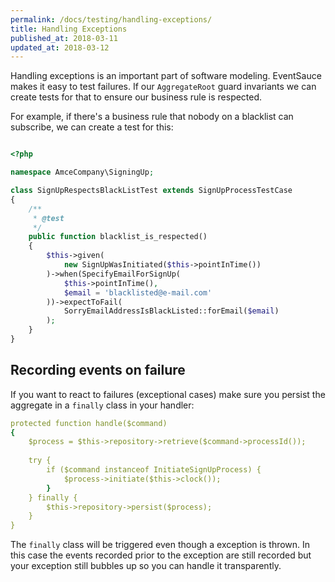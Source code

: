 ```yaml
---
permalink: /docs/testing/handling-exceptions/
title: Handling Exceptions
published_at: 2018-03-11
updated_at: 2018-03-12
---
```


Handling exceptions is an important part of software modeling. EventSauce
makes it easy to test failures. If our `AggregateRoot` guard invariants
we can create tests for that to ensure our business rule is respected.

For example, if there's a business rule that nobody on a blacklist can
subscribe, we can create a test for this:

```php

<?php

namespace AmceCompany\SigningUp;

class SignUpRespectsBlackListTest extends SignUpProcessTestCase
{
    /**
     * @test
     */
    public function blacklist_is_respected()
    {
        $this->given(
            new SignUpWasInitiated($this->pointInTime())
        )->when(SpecifyEmailForSignUp(
            $this->pointInTime(),
            $email = 'blacklisted@e-mail.com'
        ))->expectToFail(
            SorryEmailAddressIsBlackListed::forEmail($email)
        );
    } 
}
``` 

## Recording events on failure

If you want to react to failures (exceptional cases) make sure you
persist the aggregate in a `finally` class in your handler:

```yaml
protected function handle($command)
{
    $process = $this->repository->retrieve($command->processId());
    
    try {
        if ($command instanceof InitiateSignUpProcess) {
            $process->initiate($this->clock());           
        }
    } finally {
        $this->repository->persist($process);
    }
}
```

The `finally` class will be triggered even though a exception is thrown. In
this case the events recorded prior to the exception are still recorded but
your exception still bubbles up so you can handle it transparently.
